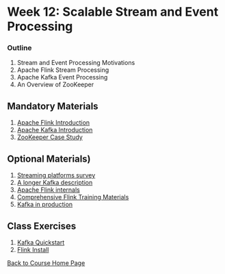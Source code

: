 # Week 12: Scalable Stream and Event Processing

### Outline
1. Stream and Event Processing Motivations
1. Apache Flink Stream Processing
1. Apache Kafka Event Processing
1. An Overview of ZooKeeper


## Mandatory Materials
1. [Apache Flink Introduction](https://www.youtube.com/watch?v=DkNeyCW-eH0)
1. [Apache Kafka Introduction](https://www.youtube.com/watch?v=UEg40Te8pnE)
1. [ZooKeeper Case Study](https://www.youtube.com/watch?v=Vv4HpLfqAz4)

## Optional Materials)
1. [Streaming platforms survey](https://www.youtube.com/watch?v=ZWez6hOpirY)
1. [A longer Kafka description](https://www.youtube.com/watch?v=X40EozwK75s)
1. [Apache Flink internals](https://www.youtube.com/watch?v=pPqNNkLFGYM)
1. [Comprehensive Flink Training Materials](https://flink.apache.org/training.html)
1. [Kafka in production](https://www.youtube.com/watch?v=1vLMuWsfMcA)

## Class Exercises
1. [Kafka Quickstart](https://kafka.apache.org/quickstart)
1. [Flink Install](https://ci.apache.org/projects/flink/flink-docs-release-1.11/try-flink/local_installation.html)

[Back to Course Home Page](https://gortonator.github.io/bsds-6650/)

